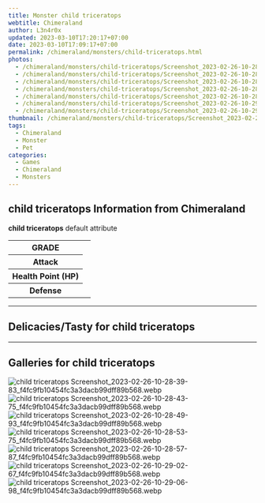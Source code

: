 ```yaml
---
title: Monster child triceratops
webtitle: Chimeraland
author: L3n4r0x
updated: 2023-03-10T17:20:17+07:00
date: 2023-03-10T17:09:17+07:00
permalink: /chimeraland/monsters/child-triceratops.html
photos:
  - /chimeraland/monsters/child-triceratops/Screenshot_2023-02-26-10-28-39-83_f4fc9fb10454fc3a3dacb99dff89b568.webp
  - /chimeraland/monsters/child-triceratops/Screenshot_2023-02-26-10-28-43-75_f4fc9fb10454fc3a3dacb99dff89b568.webp
  - /chimeraland/monsters/child-triceratops/Screenshot_2023-02-26-10-28-49-93_f4fc9fb10454fc3a3dacb99dff89b568.webp
  - /chimeraland/monsters/child-triceratops/Screenshot_2023-02-26-10-28-53-75_f4fc9fb10454fc3a3dacb99dff89b568.webp
  - /chimeraland/monsters/child-triceratops/Screenshot_2023-02-26-10-28-57-87_f4fc9fb10454fc3a3dacb99dff89b568.webp
  - /chimeraland/monsters/child-triceratops/Screenshot_2023-02-26-10-29-02-67_f4fc9fb10454fc3a3dacb99dff89b568.webp
  - /chimeraland/monsters/child-triceratops/Screenshot_2023-02-26-10-29-06-98_f4fc9fb10454fc3a3dacb99dff89b568.webp
thumbnail: /chimeraland/monsters/child-triceratops/Screenshot_2023-02-26-10-28-39-83_f4fc9fb10454fc3a3dacb99dff89b568.webp
tags:
  - Chimeraland
  - Monster
  - Pet
categories:
  - Games
  - Chimeraland
  - Monsters
---
```


<section id="bootstrap-wrapper"><link rel="stylesheet" href="https://cdn.statically.io/gh/dimaslanjaka/Web-Manajemen/40ac3225/css/bootstrap-4.5-wrapper.css"/><h2>child triceratops Information from Chimeraland</h2><p><b>child triceratops</b> default attribute <table><tr><th>GRADE</th><td></td></tr><tr><th>Attack</th><td></td></tr><tr><th>Health Point (HP)</th><td></td></tr><tr><th>Defense</th><td></td></tr></table></p><hr/><h2>Delicacies/Tasty for child triceratops</h2><hr/><div id="gallery"><h2>Galleries for child triceratops</h2><div class="row"><div class="col-lg-6 col-12"><img src="/chimeraland/monsters/child-triceratops/Screenshot_2023-02-26-10-28-39-83_f4fc9fb10454fc3a3dacb99dff89b568.webp" alt="child triceratops Screenshot_2023-02-26-10-28-39-83_f4fc9fb10454fc3a3dacb99dff89b568.webp"/></div><div class="col-lg-6 col-12"><img src="/chimeraland/monsters/child-triceratops/Screenshot_2023-02-26-10-28-43-75_f4fc9fb10454fc3a3dacb99dff89b568.webp" alt="child triceratops Screenshot_2023-02-26-10-28-43-75_f4fc9fb10454fc3a3dacb99dff89b568.webp"/></div><div class="col-lg-6 col-12"><img src="/chimeraland/monsters/child-triceratops/Screenshot_2023-02-26-10-28-49-93_f4fc9fb10454fc3a3dacb99dff89b568.webp" alt="child triceratops Screenshot_2023-02-26-10-28-49-93_f4fc9fb10454fc3a3dacb99dff89b568.webp"/></div><div class="col-lg-6 col-12"><img src="/chimeraland/monsters/child-triceratops/Screenshot_2023-02-26-10-28-53-75_f4fc9fb10454fc3a3dacb99dff89b568.webp" alt="child triceratops Screenshot_2023-02-26-10-28-53-75_f4fc9fb10454fc3a3dacb99dff89b568.webp"/></div><div class="col-lg-6 col-12"><img src="/chimeraland/monsters/child-triceratops/Screenshot_2023-02-26-10-28-57-87_f4fc9fb10454fc3a3dacb99dff89b568.webp" alt="child triceratops Screenshot_2023-02-26-10-28-57-87_f4fc9fb10454fc3a3dacb99dff89b568.webp"/></div><div class="col-lg-6 col-12"><img src="/chimeraland/monsters/child-triceratops/Screenshot_2023-02-26-10-29-02-67_f4fc9fb10454fc3a3dacb99dff89b568.webp" alt="child triceratops Screenshot_2023-02-26-10-29-02-67_f4fc9fb10454fc3a3dacb99dff89b568.webp"/></div><div class="col-lg-6 col-12"><img src="/chimeraland/monsters/child-triceratops/Screenshot_2023-02-26-10-29-06-98_f4fc9fb10454fc3a3dacb99dff89b568.webp" alt="child triceratops Screenshot_2023-02-26-10-29-06-98_f4fc9fb10454fc3a3dacb99dff89b568.webp"/></div></div></div></section>